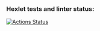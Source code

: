 ### Hexlet tests and linter status:
[![Actions Status](https://github.com/VladMakushenko/frontend-project-11/actions/workflows/hexlet-check.yml/badge.svg)](https://github.com/VladMakushenko/frontend-project-11/actions)